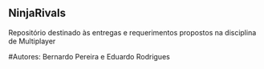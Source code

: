 ## NinjaRivals
Repositório destinado às entregas e requerimentos propostos na disciplina de Multiplayer

#Autores: Bernardo Pereira e Eduardo Rodrigues

